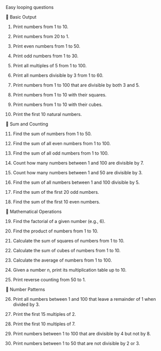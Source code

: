 Easy looping questions

🔹 Basic Output

1. Print numbers from 1 to 10.


2. Print numbers from 20 to 1.


3. Print even numbers from 1 to 50.


4. Print odd numbers from 1 to 30.


5. Print all multiples of 5 from 1 to 100.


6. Print all numbers divisible by 3 from 1 to 60.


7. Print numbers from 1 to 100 that are divisible by both 3 and 5.


8. Print numbers from 1 to 10 with their squares.


9. Print numbers from 1 to 10 with their cubes.


10. Print the first 10 natural numbers.



🔹 Sum and Counting

11. Find the sum of numbers from 1 to 50.


12. Find the sum of all even numbers from 1 to 100.


13. Find the sum of all odd numbers from 1 to 100.


14. Count how many numbers between 1 and 100 are divisible by 7.


15. Count how many numbers between 1 and 50 are divisible by 3.


16. Find the sum of all numbers between 1 and 100 divisible by 5.


17. Find the sum of the first 20 odd numbers.


18. Find the sum of the first 10 even numbers.



🔹 Mathematical Operations

19. Find the factorial of a given number (e.g., 6).


20. Find the product of numbers from 1 to 10.


21. Calculate the sum of squares of numbers from 1 to 10.


22. Calculate the sum of cubes of numbers from 1 to 10.


23. Calculate the average of numbers from 1 to 100.


24. Given a number n, print its multiplication table up to 10.


25. Print reverse counting from 50 to 1.



🔹 Number Patterns

26. Print all numbers between 1 and 100 that leave a remainder of 1 when divided by 3.


27. Print the first 15 multiples of 2.


28. Print the first 10 multiples of 7.


29. Print numbers between 1 to 100 that are divisible by 4 but not by 8.


30. Print numbers between 1 to 50 that are not divisible by 2 or 3.